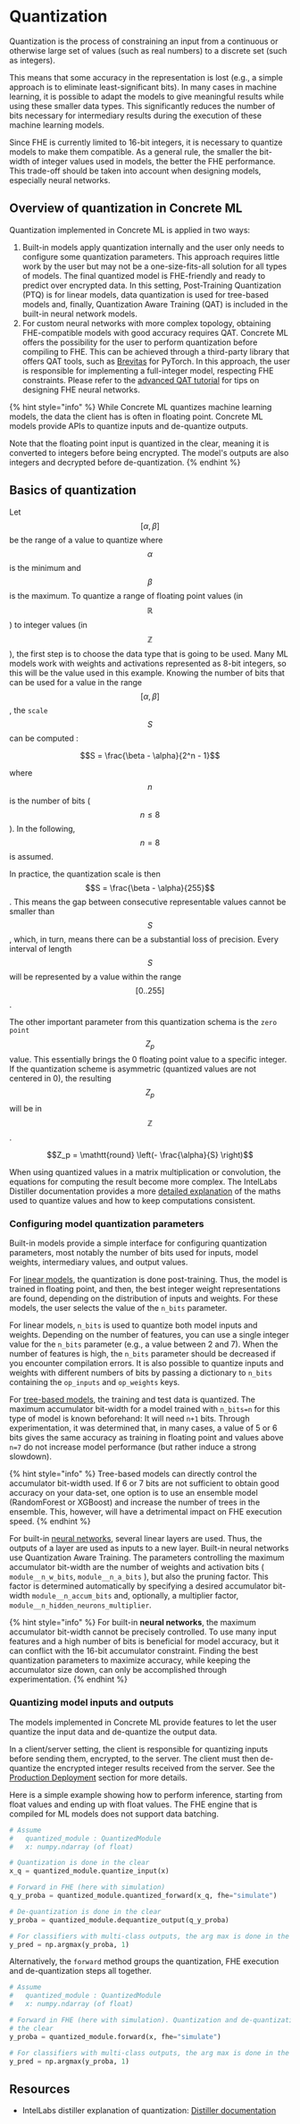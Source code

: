 # Quantization

Quantization is the process of constraining an input from a continuous or otherwise large set of values (such as real numbers) to a discrete set (such as integers).

This means that some accuracy in the representation is lost (e.g., a simple approach is to eliminate least-significant bits). In many cases in machine learning, it is possible to adapt the models to give meaningful results while using these smaller data types. This significantly reduces the number of bits necessary for intermediary results during the execution of these machine learning models.

Since FHE is currently limited to 16-bit integers, it is necessary to quantize models to make them compatible. As a general rule, the smaller the bit-width of integer values used in models, the better the FHE performance. This trade-off should be taken into account when designing models, especially neural networks.

## Overview of quantization in Concrete ML

Quantization implemented in Concrete ML is applied in two ways:

1. Built-in models apply quantization internally and the user only needs to configure some quantization parameters. This approach requires little work by the user but may not be a one-size-fits-all solution for all types of models. The final quantized model is FHE-friendly and ready to predict over encrypted data. In this setting, Post-Training Quantization (PTQ) is for linear models, data quantization is used for tree-based models and, finally, Quantization Aware Training (QAT) is included in the built-in neural network models.
1. For custom neural networks with more complex topology, obtaining FHE-compatible models with good accuracy requires QAT. Concrete ML offers the possibility for the user to perform quantization before compiling to FHE. This can be achieved through a third-party library that offers QAT tools, such as [Brevitas](https://github.com/Xilinx/brevitas) for PyTorch. In this approach, the user is responsible for implementing a full-integer model, respecting FHE constraints. Please refer to the [advanced QAT tutorial](../deep-learning/fhe_friendly_models.md) for tips on designing FHE neural networks.

{% hint style="info" %}
While Concrete ML quantizes machine learning models, the data the client has is often in floating point. Concrete ML models provide APIs to quantize inputs and de-quantize outputs.

Note that the floating point input is quantized in the clear, meaning it is converted to integers before being encrypted. The model's outputs are also integers and decrypted before de-quantization.
{% endhint %}

## Basics of quantization

Let $$[\alpha, \beta ]$$ be the range of a value to quantize where $$\alpha$$ is the minimum and $$\beta$$ is the maximum. To quantize a range of floating point values (in $$\mathbb{R}$$) to integer values (in $$\mathbb{Z}$$), the first step is to choose the data type that is going to be used. Many ML models work with weights and activations represented as 8-bit integers, so this will be the value used in this example. Knowing the number of bits that can be used for a value in the range $$[\alpha, \beta ]$$, the `scale` $$S$$ can be computed :

$$S = \frac{\beta - \alpha}{2^n - 1}$$

where $$n$$ is the number of bits ($$n \leq 8$$). In the following, $$n = 8$$ is assumed.

In practice, the quantization scale is then $$S = \frac{\beta - \alpha}{255}$$. This means the gap between consecutive representable values cannot be smaller than $$S$$, which, in turn, means there can be a substantial loss of precision. Every interval of length $$S$$ will be represented by a value within the range $$[0..255]$$.

The other important parameter from this quantization schema is the `zero point` $$Z_p$$ value. This essentially brings the 0 floating point value to a specific integer. If the quantization scheme is asymmetric (quantized values are not centered in 0), the resulting $$Z_p$$ will be in $$\mathbb{Z}$$.

$$Z_p = \mathtt{round} \left(- \frac{\alpha}{S} \right)$$

When using quantized values in a matrix multiplication or convolution, the equations for computing the result become more complex. The IntelLabs Distiller documentation provides a more [detailed explanation](https://intellabs.github.io/distiller/algo_quantization.html) of the maths used to quantize values and how to keep computations consistent.

### Configuring model quantization parameters

Built-in models provide a simple interface for configuring quantization parameters, most notably the number of bits used for inputs, model weights, intermediary values, and output values.

For [linear models](../built-in-models/linear.md), the quantization is done post-training. Thus, the model is trained in floating point, and then, the best integer weight representations are found, depending on the distribution of inputs and weights. For these models, the user selects the value of the `n_bits` parameter.

For linear models, `n_bits` is used to quantize both model inputs and weights. Depending on the number of features, you can use a single integer value for the `n_bits` parameter (e.g., a value between 2 and 7). When the number of features is high, the `n_bits` parameter should be decreased if you encounter compilation errors. It is also possible to quantize inputs and weights with different numbers of bits by passing a dictionary to `n_bits` containing the `op_inputs` and `op_weights` keys.

For [tree-based models](../built-in-models/tree.md), the training and test data is quantized. The maximum accumulator bit-width for a model trained with `n_bits=n` for this type of model is known beforehand: It will need `n+1` bits. Through experimentation, it was determined that, in many cases, a value of 5 or 6 bits gives the same accuracy as training in floating point and values above `n=7` do not increase model performance (but rather induce a strong slowdown).

{% hint style="info" %}
Tree-based models can directly control the accumulator bit-width used. If 6 or 7 bits are not sufficient to obtain good accuracy on your data-set, one option is to use an ensemble model (RandomForest or XGBoost) and increase the number of trees in the ensemble. This, however, will have a detrimental impact on FHE execution speed.
{% endhint %}

For built-in [neural networks](../built-in-models/neural-networks.md), several linear layers are used. Thus, the outputs of a layer are used as inputs to a new layer. Built-in neural networks use Quantization Aware Training. The parameters controlling the maximum accumulator bit-width are the number of weights and activation bits ( `module__n_w_bits`, `module__n_a_bits` ), but also the pruning factor. This factor is determined automatically by specifying a desired accumulator bit-width `module__n_accum_bits` and, optionally, a multiplier factor, `module__n_hidden_neurons_multiplier`.

{% hint style="info" %}
For built-in **neural networks**, the maximum accumulator bit-width cannot be precisely controlled. To use many input features and a high number of bits is beneficial for model accuracy, but it can conflict with the 16-bit accumulator constraint. Finding the best quantization parameters to maximize accuracy, while keeping the accumulator size down, can only be accomplished through experimentation.
{% endhint %}

### Quantizing model inputs and outputs

The models implemented in Concrete ML provide features to let the user quantize the input data and de-quantize the output data.

In a client/server setting, the client is responsible for quantizing inputs before sending them, encrypted, to the server. The client must then de-quantize the encrypted integer results received from the server. See the [Production Deployment](client_server.md) section for more details.

Here is a simple example showing how to perform inference, starting from float values and ending up with float values. The FHE engine that is compiled for ML models does not support data batching.

<!--pytest-codeblocks:skip-->

```python
# Assume 
#   quantized_module : QuantizedModule
#   x: numpy.ndarray (of float)

# Quantization is done in the clear
x_q = quantized_module.quantize_input(x)

# Forward in FHE (here with simulation)
q_y_proba = quantized_module.quantized_forward(x_q, fhe="simulate")

# De-quantization is done in the clear
y_proba = quantized_module.dequantize_output(q_y_proba)

# For classifiers with multi-class outputs, the arg max is done in the clear
y_pred = np.argmax(y_proba, 1)
```

Alternatively, the `forward` method groups the quantization, FHE execution and de-quantization steps all together.

<!--pytest-codeblocks:skip-->

```python
# Assume 
#   quantized_module : QuantizedModule
#   x: numpy.ndarray (of float)

# Forward in FHE (here with simulation). Quantization and de-quantization steps are still done in 
# the clear 
y_proba = quantized_module.forward(x, fhe="simulate")

# For classifiers with multi-class outputs, the arg max is done in the clear
y_pred = np.argmax(y_proba, 1)
```

## Resources

- IntelLabs distiller explanation of quantization: [Distiller documentation](https://intellabs.github.io/distiller/algo_quantization.html)
